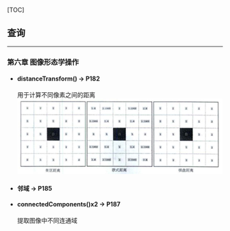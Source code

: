 [TOC]
## 查询
---
### 第六章 图像形态学操作
- #### distanceTransform() -> P182
  用于计算不同像素之间的距离
  ![1](screenshot/opencv4-1.png)
- #### 邻域 -> P185
- #### connectedComponents()x2 -> P187
  提取图像中不同连通域
